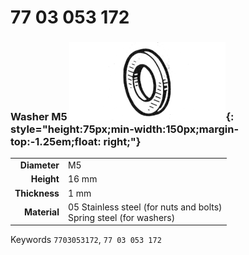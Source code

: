 # 77 03 053 172

### Washer M5 ![](../assets/images/parts/washer.png){: style="height:75px;min-width:150px;margin-top:-1.25em;float: right;"}

|   |   |
|---:|---|
**Diameter** | M5
**Height** |16 mm
**Thickness** |1 mm
**Material** | 05 Stainless steel (for nuts and bolts)<br/>Spring steel (for washers)

Keywords `7703053172`, `77 03 053 172`
